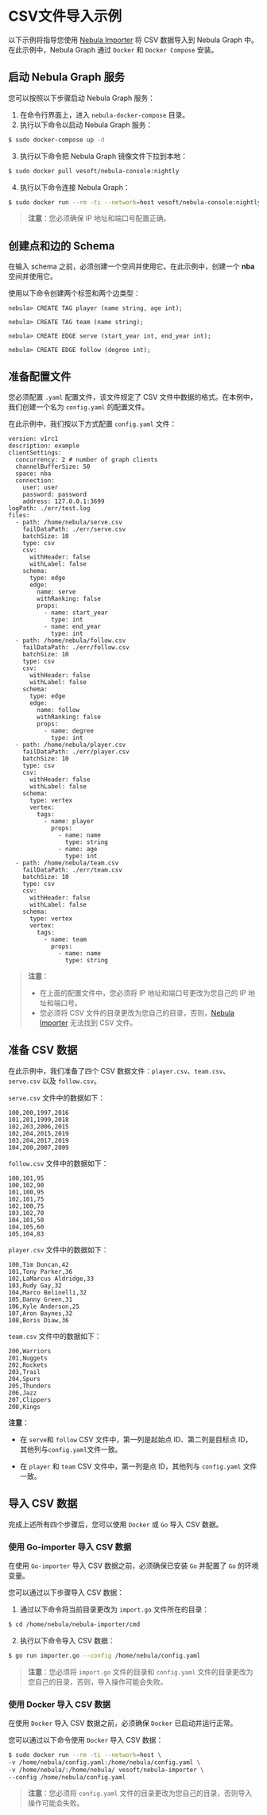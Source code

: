 # CSV文件导入示例

以下示例将指导您使用 [Nebula Importer](https://github.com/vesoft-inc/nebula-importer) 将 CSV 数据导入到 Nebula Graph 中。在此示例中，Nebula Graph 通过 `Docker` 和 `Docker Compose` 安装。

## 启动 Nebula Graph 服务

您可以按照以下步骤启动 Nebula Graph 服务：

1. 在命令行界面上，进入 `nebula-docker-compose` 目录。
2. 执行以下命令以启动 Nebula Graph 服务：

```bash
$ sudo docker-compose up -d
```

3. 执行以下命令把 Nebula Graph 镜像文件下拉到本地：

```bash
$ sudo docker pull vesoft/nebula-console:nightly
```

4. 执行以下命令连接 Nebula Graph：

```bash
$ sudo docker run --rm -ti --network=host vesoft/nebula-console:nightly --addr=127.0.0.1 --port=3699
```

> **注意**：您必须确保 IP 地址和端口号配置正确。

## 创建点和边的 Schema

在输入 schema 之前，必须创建一个空间并使用它。在此示例中，创建一个 **nba** 空间并使用它。

使用以下命令创建两个标签和两个边类型：

```ngql
nebula> CREATE TAG player (name string, age int);

nebula> CREATE TAG team (name string);

nebula> CREATE EDGE serve (start_year int, end_year int);

nebula> CREATE EDGE follow (degree int);
```

## 准备配置文件

您必须配置 `.yaml` 配置文件，该文件规定了 CSV 文件中数据的格式。在本例中，我们创建一个名为 `config.yaml` 的配置文件。

在此示例中，我们按以下方式配置 `config.yaml` 文件：

```ngql
version: v1rc1
description: example
clientSettings:
  concurrency: 2 # number of graph clients
  channelBufferSize: 50
  space: nba
  connection:
    user: user
    password: password
    address: 127.0.0.1:3699
logPath: ./err/test.log
files:
  - path: /home/nebula/serve.csv
    failDataPath: ./err/serve.csv
    batchSize: 10
    type: csv
    csv:
      withHeader: false
      withLabel: false
    schema:
      type: edge
      edge:
        name: serve
        withRanking: false
        props:
          - name: start_year
            type: int
          - name: end_year
            type: int
  - path: /home/nebula/follow.csv
    failDataPath: ./err/follow.csv
    batchSize: 10
    type: csv
    csv:
      withHeader: false
      withLabel: false
    schema:
      type: edge
      edge:
        name: follow
        withRanking: false
        props:
          - name: degree
            type: int
  - path: /home/nebula/player.csv
    failDataPath: ./err/player.csv
    batchSize: 10
    type: csv
    csv:
      withHeader: false
      withLabel: false
    schema:
      type: vertex
      vertex:
        tags:
          - name: player
            props:
              - name: name
                type: string
              - name: age
                type: int
  - path: /home/nebula/team.csv
    failDataPath: ./err/team.csv
    batchSize: 10
    type: csv
    csv:
      withHeader: false
      withLabel: false
    schema:
      type: vertex
      vertex:
        tags:
          - name: team
            props:
              - name: name
                type: string

```

> **注意**：
>
>* 在上面的配置文件中，您必须将 IP 地址和端口号更改为您自己的 IP 地址和端口号。
>* 您必须将 CSV 文件的目录更改为您自己的目录，否则，[Nebula Importer](https://github.com/vesoft-inc/nebula-importer) 无法找到 CSV 文件。

## 准备 CSV 数据

在此示例中，我们准备了四个 CSV 数据文件：`player.csv`、`team.csv`、`serve.csv` 以及 `follow.csv`。

`serve.csv` 文件中的数据如下：

```csv
100,200,1997,2016
101,201,1999,2018
102,203,2006,2015
102,204,2015,2019
103,204,2017,2019
104,200,2007,2009
```

`follow.csv` 文件中的数据如下：

```csv
100,101,95
100,102,90
101,100,95
102,101,75
102,100,75
103,102,70
104,101,50
104,105,60
105,104,83
```

`player.csv` 文件中的数据如下：

```csv
100,Tim Duncan,42
101,Tony Parker,36
102,LaMarcus Aldridge,33
103,Rudy Gay,32
104,Marco Belinelli,32
105,Danny Green,31
106,Kyle Anderson,25
107,Aron Baynes,32
108,Boris Diaw,36
```

`team.csv` 文件中的数据如下：

```csv
200,Warriors
201,Nuggets
202,Rockets
203,Trail
204,Spurs
205,Thunders
206,Jazz
207,Clippers
208,Kings
```

**注意**：

* 在 `serve`和 `follow` CSV 文件中，第一列是起始点 ID、第二列是目标点 ID，其他列与`config.yaml`文件一致。

* 在 `player` 和 `team` CSV 文件中，第一列是点 ID，其他列与 `config.yaml` 文件一致。

## 导入 CSV 数据

完成上述所有四个步骤后，您可以使用 `Docker` 或 `Go` 导入 CSV 数据。

### 使用 Go-importer 导入 CSV 数据

在使用 `Go-importer` 导入 CSV 数据之前，必须确保已安装 `Go` 并配置了 `Go` 的环境变量。

您可以通过以下步骤导入 CSV 数据：

1. 通过以下命令将当前目录更改为 `import.go` 文件所在的目录：

```bash
$ cd /home/nebula/nebula-importer/cmd
```

2. 执行以下命令导入 CSV 数据：

```bash
$ go run importer.go --config /home/nebula/config.yaml
```

> **注意**：您必须将 `import.go` 文件的目录和 `config.yaml` 文件的目录更改为您自己的目录，否则，导入操作可能会失败。

### 使用 Docker 导入 CSV 数据

在使用 `Docker` 导入 CSV 数据之前，必须确保 `Docker` 已启动并运行正常。

您可以通过以下命令使用 `Docker` 导入 CSV 数据：

```bash
$ sudo docker run --rm -ti --network=host \
-v /home/nebula/config.yaml:/home/nebula/config.yaml \
-v /home/nebula/:/home/nebula/ vesoft/nebula-importer \
--config /home/nebula/config.yaml
```

> **注意**：您必须将 `config.yaml` 文件的目录更改为您自己的目录，否则导入操作可能会失败。
